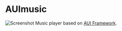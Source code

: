 
# AUImusic
![Screenshot](screenshot.png)
Music player based on [AUI Framework](https://github.com/aui-framework/aui).
